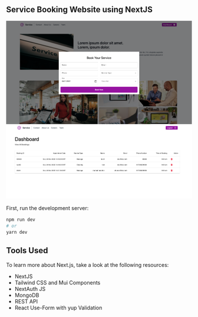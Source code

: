 ## Service Booking Website using NextJS

![screenshot1](/screenshots/1.png)
![screenshot2](/screenshots/2.png)

First, run the development server:

```bash
npm run dev
# or
yarn dev
```

## Tools Used

To learn more about Next.js, take a look at the following resources:

- NextJS
- Tailwind CSS and Mui Components
- NextAuth JS
- MongoDB
- REST API
- React Use-Form with yup Validation
